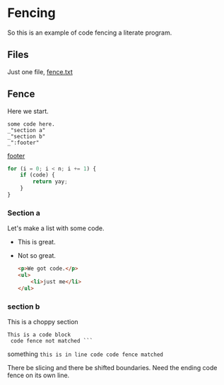 # Fencing

So this is an example of code fencing a literate program. 

##  Files

Just one file, [fence.txt](#fence "save:")

## Fence

Here we start. 

```
some code here.
_"section a"
_"section b"
_":footer"
```


[footer]()

```js
for (i = 0; i < n; i += 1) {
    if (code) {
        return yay;
    }
}
```

### Section a

Let's make a list with some code. 

* This is great.
* Not so great.

    ```html
    <p>We got code.</p>
    <ul>
        <li>just me</li>
    </ul>
    ```
### section b

This is a choppy section

   ```
 This is a code block
    code fence not matched ```
``` 

 something ```
 this is in line code
    code fence matched ```



There be slicing and there be shifted boundaries. Need the ending code fence
on its own line. 




